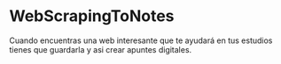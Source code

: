 # WebScrapingToNotes
Cuando encuentras una web interesante que te ayudará en tus estudios tienes que guardarla y asi crear apuntes digitales.
